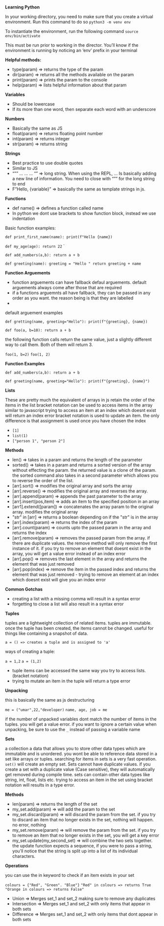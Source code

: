 **Learning Python**

In your working directory, you need to make sure that you create a virtual environment.
Run this command to do so
`python3 -m venv env`

To instantiate the environment, run the following command
`source env/bin/activate`

This must be run prior to working in the director. You’ll know if the environment is running by noticing an ‘env’ prefix in your terminal

**Helpful methods:**

- type(param) => returns the type of the param
- dir(param) => returns all the methods available on the param
- print(param) => prints the param to the console
- help(param) => lists helpful information about that param

**Variables**

- Should be lowercase
- If its more than one word, then separate each word with an underscore

**Numbers**

- Basically the same as JS
- float(param) => returns floating point number
- int(param) => returns integer
- str(param) => returns string

**Strings**

- Best practice to use double quotes
- Similar to JS
- “”” … … … “” => long string. When using the REPL, … Is basically adding a new line of information. You need to close with “”” for the long string to end
- F”Hello, {variable}” => basically the same as template strings in js.

**Functions**

- def name() => defines a function called name
- In python we dont use brackets to show function block, instead we use indentation

Basic function examples:

`def print_first_name(name): print(f"Hello {name})`

`def my_age(age): return 22`
`

`def add_numbers(a,b): return a + b`

`def greeting(name): greeting = "Hello " return greeting + name`

**Function Arguements**

- function arguements can have fallback defaul arguements. default arguements always come after those that are required
- if a functions arguemnts all have fallback, they can be passed in any order as you want. the reason being is that they are labelled
-

default arguement examples

`def gretting(name, greeting="Hello"): print(f"{greeting}, {name})`

`def foo(a, b=10): return a + b`

the following function calls return the same value, just a slightly different way to call them.
Both of them will return 3.

`foo(1, b=2)`
`foo(1, 2)`

**Function Examples**

`def add_numbers(a,b): return a + b`

`def greeting(name, greeting="Hello"): print(f"{greeting}, {name}")`

**Lists**

These are pretty much the equivalent of arrays in js
retain the order of the items in the list
bracket notation can be used to access items in the array similar to javascript
trying to access an item at an index which doesnt exist will return an index error
bracket notation is used to update an item. the only difference is that assignment is used once you have chosen the index

- `[1]`
- `list(1)`
- `["person 1", "person 2"]`

**Methods**

- len() => takes in a param and returns the length of the parameter
- sorted() => takes in a param and returns a sorted version of the array without effecting the param. the returned value is a clone of the param. the sorted command also takes in a second parameter which allows you to reverse the order of the list.
- [arr].sort() => modifies the original array and sorts the array
- [arr].reverse() => modifies the original array and reverses the array.
- [arr].append(param) => appends the past parameter to the array
- [arr].insert(pos,item) => adds an item to the specified position in an array
- [arr1].extend([param]) => concatenates the array param to the original array. modifies the original array
- "str" in [arr] => returns a boolean depending on if the "str" is in the array
- [arr].index(param) => returns the index of the param
- [arr].count(param) => counts upto the passed param in the array and returns the index
- [arr].remove(param) => removes the passed param from the array. if there are duplicate values. the remove method will only remove the first instance of it. if you try to remove an element that doesnt exist in the array, you will get a value error instead of an index error
- [arr].pop() => removes the last element in the array and returns the element that was just removed
- [arr].pop(index) => remove the item in the passed index and returns the element that was just removed - trying to remove an element at an index which doesnt exist will give you an index error

**Common Gotchas**

- creating a list with a missing comma will result in a syntax error
- forgetting to close a list will also result in a syntax error

**Tuples**

tuples are a lightweight collection of related items. tuples are immutable. once the tuple has been created, the items cannot be changed. useful for things like containing a snapshot of data.

`a = () => creates a tuple and is assigned to 'a'`

ways of creating a tuple:

`a = 1,2`
`a = (1,2)`

- tuple items can be accessed the same way you try to access lists. (bracket notation)
- trying to mutate an item in the tuple will return a type error

**Unpacking**

this is basically the same as js destructuring

`me = ("umar",22,"developer)`
`name, age, job = me`

if the number of unpacked variables dont match the number of items in the tuples. you will get a value error.
if you want to ignore a certain value when unpacking, be sure to use the `_` instead of passing a variable name

**Sets**

a collection a data that allows you to store other data types which are immutable and is unordered. you wont be able to reference data stored in a set like arrays or tuples. searching for items in sets is a very fast operation. `set()` will create an empty set. Sets cannot have duplicate values. if you create a set with a duplicate value (Case sensitive), they will automatically get removed during compile time. sets can contain other data types like string, int, float, lists etc. trying to access an item in the set using bracket notation will results in a type error.

**Methods**

- len(param) => returns the length of the set
- my_set.add(param) => will add the param to the set
- my_set.discard(param) => will discard the param from the set. if you try to discard an item that no longer exists in the set, nothing will happen. no error, nothing
- my_set.remove(param) => will remove the param from the set. if you try to remove an item that no longer exists in the set, you will get a key error
- my_set.update(my_second_set) => will combine the two sets together. the update function expects a sequence, if you were to pass a string, you'll notice that the string is split up into a list of its individual characters.

**Operations**

you can use the in keyword to check if an item exists in your set

`colours = {"Red", "Green". "Blue"}`
`"Red" in colours => returns True`
`"Orange in colours => returns False"`

- Union => Merges set_1 and set_2 making sure to remove any duplicates
- Intersection => Merges set_1 and set_2 with only items that appear in both sets
- Difference => Merges set_1 and set_2 with only items that dont appear in both sets

